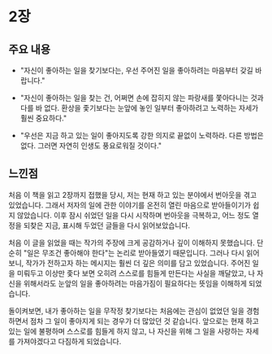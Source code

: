 # 2장

## 주요 내용

- "자신이 좋아하는 일을 찾기보다는, 우선 주어진 일을 좋아하려는 마음부터 갖길 바랍니다."

- "자신이 좋아하는 일을 찾는 건, 어쩌면 손에 잡히지 않는 파랑새를 쫓아다니는 것과 다를 바 없다. 환상을 좇기보다는 눈앞에 놓인 일부터 좋아하려고 노력하는 자세가 훨씬 중요하다."

- "우선은 지금 하고 있는 일이 좋아지도록 강한 의지로 끝없이 노력하라. 다른 방법은 없다. 그러면 자연히 인생도 풍요로워질 것이다."

## 느낀점

처음 이 책을 읽고 2장까지 접했을 당시, 저는 현재 하고 있는 분야에서 번아웃을 겪고 있었습니다. 그래서 저자의 일에 관한 이야기를 온전히 열린 마음으로 받아들이기가 쉽지 않았습니다. 이후 잠시 쉬었던 일을 다시 시작하며 번아웃을 극복하고, 어느 정도 열정을 되찾은 지금, 표시해 두었던 글들을 다시 읽어보았습니다.

처음 이 글을 읽었을 때는 작가의 주장에 크게 공감하거나 깊이 이해하지 못했습니다. 단순히 "일은 무조건 좋아해야 한다"는 논리로 받아들였기 때문입니다. 그러나 다시 읽어보니, 작가가 전하고자 하는 메시지는 훨씬 더 깊은 의미를 담고 있었습니다. 주어진 일을 미뤄두고 이상만 좇다 보면 오히려 스스로를 힘들게 만든다는 사실을 깨달았고, 나 자신을 위해서라도 눈앞의 일을 좋아하려는 마음가짐이 필요하다는 뜻임을 이해하게 되었습니다.

돌이켜보면, 내가 좋아하는 일을 무작정 찾기보다는 처음에는 관심이 없었던 일을 경험하면서 점차 그 일이 좋아지게 되는 경우가 더 많았던 것 같습니다. 앞으로는 현재 하고 있는 일에 불평하며 스스로를 힘들게 하지 않고, 나 자신을 위해 그 일을 사랑하는 자세를 가져야겠다고 다짐하게 되었습니다.
